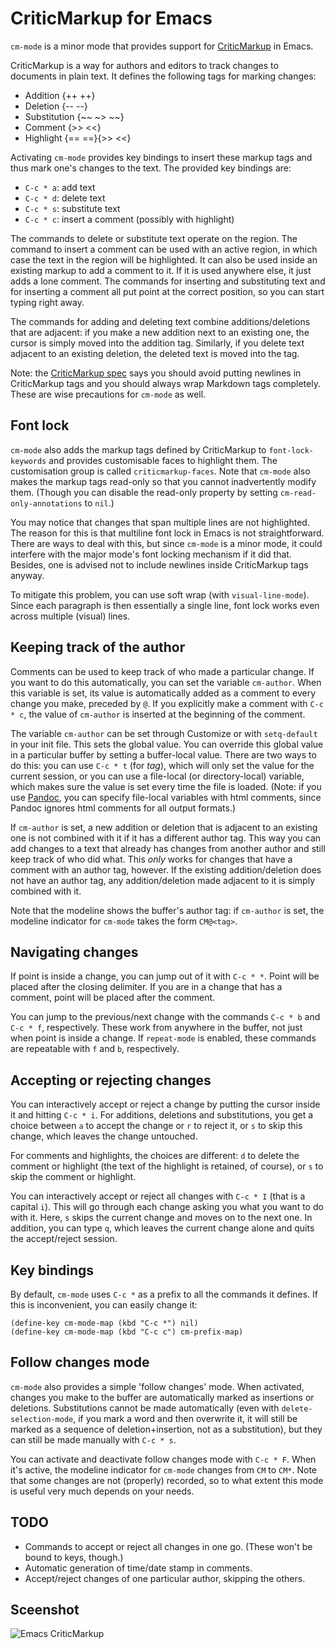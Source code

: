 # CriticMarkup for Emacs #

`cm-mode` is a minor mode that provides support for [CriticMarkup](http://criticmarkup.com/) in Emacs.

CriticMarkup is a way for authors and editors to track changes to documents in plain text. It defines the following tags for marking changes:

- Addition {++ ++}
- Deletion {-- --}
- Substitution {~~ ~> ~~}
- Comment {>> <<}
- Highlight {== ==}{>> <<}

Activating `cm-mode` provides key bindings to insert these markup tags and thus mark one's changes to the text. The provided key bindings are:

- `C-c * a`: add text
- `C-c * d`: delete text
- `C-c * s`: substitute text
- `C-c * c`: insert a comment (possibly with highlight)

The commands to delete or substitute text operate on the region. The command to insert a comment can be used with an active region, in which case the text in the region will be highlighted. It can also be used inside an existing markup to add a comment to it. If it is used anywhere else, it just adds a lone comment. The commands for inserting and substituting text and for inserting a comment all put point at the correct position, so you can start typing right away.

The commands for adding and deleting text combine additions/deletions that are adjacent: if you make a new addition next to an existing one, the cursor is simply moved into the addition tag. Similarly, if you delete text adjacent to an existing deletion, the deleted text is moved into the tag.

Note: the [CriticMarkup spec](http://criticmarkup.com/spec.php) says you should avoid putting newlines in CriticMarkup tags and you should always wrap Markdown tags completely. These are wise precautions for `cm-mode` as well.


## Font lock ##

`cm-mode` also adds the markup tags defined by CriticMarkup to `font-lock-keywords` and provides customisable faces to highlight them. The customisation group is called `criticmarkup-faces`. Note that `cm-mode` also makes the markup tags read-only so that you cannot inadvertently modify them. (Though you can disable the read-only property by setting `cm-read-only-annotations` to `nil`.)

You may notice that changes that span multiple lines are not highlighted. The reason for this is that multiline font lock in Emacs is not straightforward. There are ways to deal with this, but since `cm-mode` is a minor mode, it could interfere with the major mode's font locking mechanism if it did that. Besides, one is advised not to include newlines inside CriticMarkup tags anyway.

To mitigate this problem, you can use soft wrap (with `visual-line-mode`). Since each paragraph is then essentially a single line, font lock works even across multiple (visual) lines.


## Keeping track of the author ##

Comments can be used to keep track of who made a particular change. If you want to do this automatically, you can set the variable `cm-author`. When this variable is set, its value is automatically added as a comment to every change you make, preceded by `@`. If you explicitly make a comment with `C-c * c`, the value of `cm-author` is inserted at the beginning of the comment.

The variable `cm-author` can be set through Customize or with `setq-default` in your init file. This sets the global value. You can override this global value in a particular buffer by setting a buffer-local value. There are two ways to do this: you can use `C-c * t` (for *tag*), which will only set the value for the current session, or you can use a file-local (or directory-local) variable, which makes sure the value is set every time the file is loaded. (Note: if you use [Pandoc](http://johnmacfarlane.net/pandoc/), you can specify file-local variables with html comments, since Pandoc ignores html comments for all output formats.)

If `cm-author` is set, a new addition or deletion that is adjacent to an existing one is not combined with it if it has a different author tag. This way you can add changes to a text that already has changes from another author and still keep track of who did what. This *only* works for changes that have a comment with an author tag, however. If the existing addition/deletion does not have an author tag, any addition/deletion made adjacent to it is simply combined with it.

Note that the modeline shows the buffer's author tag: if `cm-author` is set, the modeline indicator for `cm-mode` takes the form `CM@<tag>`.


## Navigating changes ##

If point is inside a change, you can jump out of it with `C-c * *`. Point will be placed after the closing delimiter. If you are in a change that has a comment, point will be placed after the comment.

You can jump to the previous/next change with the commands `C-c * b` and `C-c * f`, respectively. These work from anywhere in the buffer, not just when point is inside a change. If `repeat-mode` is enabled, these commands are repeatable with `f` and `b`, respectively.


## Accepting or rejecting changes ##

You can interactively accept or reject a change by putting the cursor inside it and hitting `C-c * i`. For additions, deletions and substitutions, you get a choice between `a` to accept the change or `r` to reject it, or `s` to skip this change, which leaves the change untouched.

For comments and highlights, the choices are different: `d` to delete the comment or highlight (the text of the highlight is retained, of course), or `s` to skip the comment or highlight.

You can interactively accept or reject all changes with `C-c * I` (that is a capital `i`). This will go through each change asking you what you want to do with it. Here, `s` skips the current change and moves on to the next one. In addition, you can type `q`, which leaves the current change alone and quits the accept/reject session.


## Key bindings ##

By default, `cm-mode` uses `C-c *` as a prefix to all the commands it defines. If this is inconvenient, you can easily change it:

```
(define-key cm-mode-map (kbd "C-c *") nil)
(define-key cm-mode-map (kbd "C-c c") cm-prefix-map)
```

## Follow changes mode ##

`cm-mode` also provides a simple 'follow changes' mode. When activated, changes you make to the buffer are automatically marked as insertions or deletions. Substitutions cannot be made automatically (even with `delete-selection-mode`, if you mark a word and then overwrite it, it will still be marked as a sequence of deletion+insertion, not as a substitution), but they can still be made manually with `C-c * s`.

You can activate and deactivate follow changes mode with `C-c * F`. When it's active, the modeline indicator for `cm-mode` changes from `CM` to `CM*`. Note that some changes are not (properly) recorded, so to what extent this mode is useful very much depends on your needs.


## TODO ##

- Commands to accept or reject all changes in one go. (These won't be bound to keys, though.)
- Automatic generation of time/date stamp in comments.
- Accept/reject changes of one particular author, skipping the others.

## Sceenshot ##

![Emacs CriticMarkup](Emacs_CriticMarkup.png)

